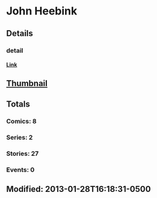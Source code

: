 # John  Heebink 
## Details
### detail
#### [Link](http://marvel.com/comics/creators/6325/john_heebink?utm_campaign=apiRef&utm_source=225578a89fc76f3d20fbffda5d17a88d)
## [Thumbnail](http://i.annihil.us/u/prod/marvel/i/mg/b/40/image_not_available.jpg)
## Totals
### Comics: 8
### Series: 2
### Stories: 27
### Events: 0
## Modified: 2013-01-28T16:18:31-0500